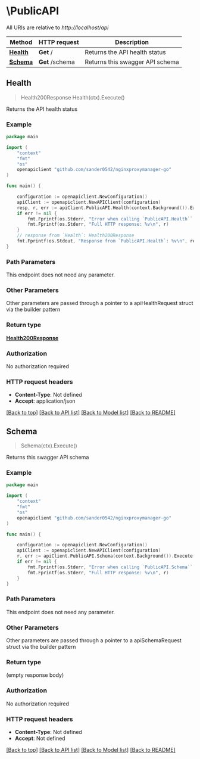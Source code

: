 # \PublicAPI

All URIs are relative to *http://localhost/api*

Method | HTTP request | Description
------------- | ------------- | -------------
[**Health**](PublicAPI.md#Health) | **Get** / | Returns the API health status
[**Schema**](PublicAPI.md#Schema) | **Get** /schema | Returns this swagger API schema



## Health

> Health200Response Health(ctx).Execute()

Returns the API health status

### Example

```go
package main

import (
	"context"
	"fmt"
	"os"
	openapiclient "github.com/sander0542/nginxproxymanager-go"
)

func main() {

	configuration := openapiclient.NewConfiguration()
	apiClient := openapiclient.NewAPIClient(configuration)
	resp, r, err := apiClient.PublicAPI.Health(context.Background()).Execute()
	if err != nil {
		fmt.Fprintf(os.Stderr, "Error when calling `PublicAPI.Health``: %v\n", err)
		fmt.Fprintf(os.Stderr, "Full HTTP response: %v\n", r)
	}
	// response from `Health`: Health200Response
	fmt.Fprintf(os.Stdout, "Response from `PublicAPI.Health`: %v\n", resp)
}
```

### Path Parameters

This endpoint does not need any parameter.

### Other Parameters

Other parameters are passed through a pointer to a apiHealthRequest struct via the builder pattern


### Return type

[**Health200Response**](Health200Response.md)

### Authorization

No authorization required

### HTTP request headers

- **Content-Type**: Not defined
- **Accept**: application/json

[[Back to top]](#) [[Back to API list]](../README.md#documentation-for-api-endpoints)
[[Back to Model list]](../README.md#documentation-for-models)
[[Back to README]](../README.md)


## Schema

> Schema(ctx).Execute()

Returns this swagger API schema

### Example

```go
package main

import (
	"context"
	"fmt"
	"os"
	openapiclient "github.com/sander0542/nginxproxymanager-go"
)

func main() {

	configuration := openapiclient.NewConfiguration()
	apiClient := openapiclient.NewAPIClient(configuration)
	r, err := apiClient.PublicAPI.Schema(context.Background()).Execute()
	if err != nil {
		fmt.Fprintf(os.Stderr, "Error when calling `PublicAPI.Schema``: %v\n", err)
		fmt.Fprintf(os.Stderr, "Full HTTP response: %v\n", r)
	}
}
```

### Path Parameters

This endpoint does not need any parameter.

### Other Parameters

Other parameters are passed through a pointer to a apiSchemaRequest struct via the builder pattern


### Return type

 (empty response body)

### Authorization

No authorization required

### HTTP request headers

- **Content-Type**: Not defined
- **Accept**: Not defined

[[Back to top]](#) [[Back to API list]](../README.md#documentation-for-api-endpoints)
[[Back to Model list]](../README.md#documentation-for-models)
[[Back to README]](../README.md)

